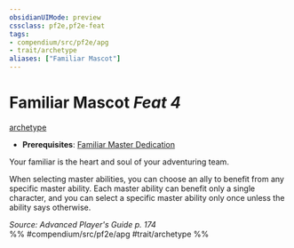 ```yaml
---
obsidianUIMode: preview
cssclass: pf2e,pf2e-feat
tags:
- compendium/src/pf2e/apg
- trait/archetype
aliases: ["Familiar Mascot"]
---
```

# Familiar Mascot  *Feat 4*  
[archetype](rules/traits/archetype.md)  

- **Prerequisites**: [Familiar Master Dedication](compendium/feats/familiar-master-dedication-apg.md)

Your familiar is the heart and soul of your adventuring team.

When selecting master abilities, you can choose an ally to benefit from any specific master ability. Each master ability can benefit only a single character, and you can select a specific master ability only once unless the ability says otherwise.

*Source: Advanced Player's Guide p. 174*  
%% #compendium/src/pf2e/apg #trait/archetype %%